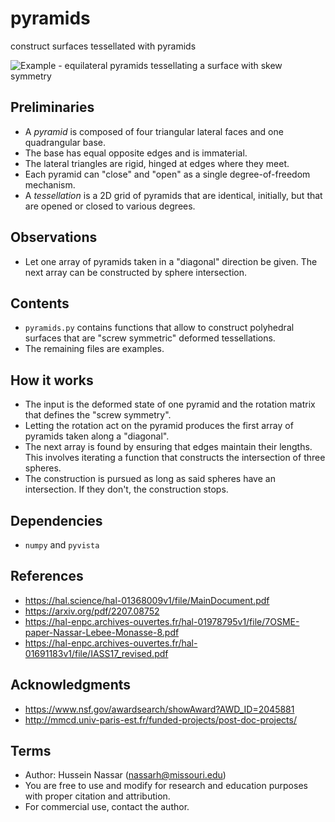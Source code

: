 # pyramids
construct surfaces tessellated with pyramids

![Example - equilateral pyramids tessellating a surface with skew symmetry](pyramidGeneral.png)

## Preliminaries
* A *pyramid* is composed of four triangular lateral faces and one quadrangular base.
* The base has equal opposite edges and is immaterial.
* The lateral triangles are rigid, hinged at edges where they meet.
* Each pyramid can "close" and "open" as a single degree-of-freedom mechanism.
* A *tessellation* is a 2D grid of pyramids that are identical, initially, but that are opened or closed to various degrees.

## Observations
* Let one array of pyramids taken in a "diagonal" direction be given. The next array can be constructed by sphere intersection.

## Contents
* ``pyramids.py`` contains functions that allow to construct polyhedral surfaces that are "screw symmetric" deformed tessellations.
* The remaining files are examples.

## How it works
* The input is the deformed state of one pyramid and the rotation matrix that defines the "screw symmetry".
* Letting the rotation act on the pyramid produces the first array of pyramids taken along a "diagonal".
* The next array is found by ensuring that edges maintain their lengths. This involves iterating a function that constructs the intersection of three spheres.
* The construction is pursued as long as said spheres have an intersection. If they don't, the construction stops.

## Dependencies
* ``numpy`` and ``pyvista``

## References
* https://hal.science/hal-01368009v1/file/MainDocument.pdf
* https://arxiv.org/pdf/2207.08752
* https://hal-enpc.archives-ouvertes.fr/hal-01978795v1/file/7OSME-paper-Nassar-Lebee-Monasse-8.pdf
* https://hal-enpc.archives-ouvertes.fr/hal-01691183v1/file/IASS17_revised.pdf

## Acknowledgments
* https://www.nsf.gov/awardsearch/showAward?AWD_ID=2045881
* http://mmcd.univ-paris-est.fr/funded-projects/post-doc-projects/

## Terms
* Author: Hussein Nassar (nassarh@missouri.edu)
* You are free to use and modify for research and education purposes with proper citation and attribution.
* For commercial use, contact the author.
